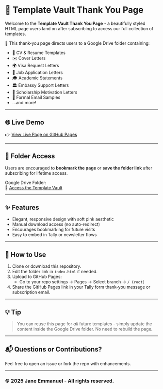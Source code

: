 # 💖 Template Vault Thank You Page

Welcome to the **Template Vault Thank You Page** - a beautifully styled HTML page users land on after subscribing to access our full collection of templates.

🎁 This thank-you page directs users to a Google Drive folder containing:

- 📄 CV & Resume Templates  
- ✉️ Cover Letters  
- 🌍 Visa Request Letters  
- 💼 Job Application Letters  
- 🎓 Academic Statements  
- 🏛️ Embassy Support Letters  
- 💬 Scholarship Motivation Letters  
- 📧 Formal Email Samples  
- ...and more!

---

## 🌐 Live Demo

👉 [View Live Page on GitHub Pages](https://jane-emmanuel.github.io/template-thank-you/)

---

## 📁 Folder Access

Users are encouraged to **bookmark the page** or **save the folder link** after subscribing for lifetime access.

Google Drive Folder:  
🔗 [Access the Template Vault](https://drive.google.com/drive/folders/1rBbTqjsd0WrCM3ZZAlVzi_7F_rU9lpLm)

---

## ✨ Features

- Elegant, responsive design with soft pink aesthetic
- Manual download access (no auto-redirect)
- Encourages bookmarking for future visits
- Easy to embed in Tally or newsletter flows

---

## 📄 How to Use

1. Clone or download this repository.
2. Edit the folder link in `index.html` if needed.
3. Upload to GitHub Pages:
   - Go to your repo settings → Pages → Select branch → `/ (root)`
4. Share the GitHub Pages link in your Tally form thank-you message or subscription email.

---

## 💡 Tip

> You can reuse this page for *all* future templates - simply update the content inside the Google Drive folder. No need to rebuild the page.

---

## 📬 Questions or Contributions?

Feel free to open an issue or fork the repo with enhancements.

---

### © 2025 Jane Emmanuel - All rights reserved.
